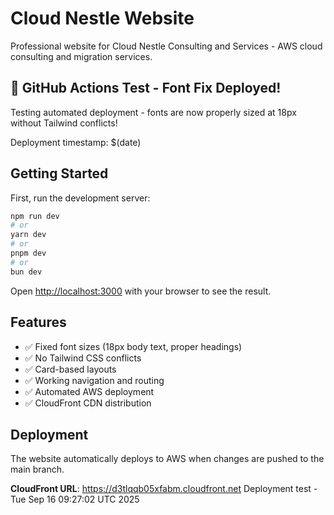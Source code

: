 # Cloud Nestle Website

Professional website for Cloud Nestle Consulting and Services - AWS cloud consulting and migration services.

## 🚀 GitHub Actions Test - Font Fix Deployed!

Testing automated deployment - fonts are now properly sized at 18px without Tailwind conflicts!

Deployment timestamp: $(date)

## Getting Started

First, run the development server:

```bash
npm run dev
# or
yarn dev
# or
pnpm dev
# or
bun dev
```

Open [http://localhost:3000](http://localhost:3000) with your browser to see the result.

## Features

- ✅ Fixed font sizes (18px body text, proper headings)
- ✅ No Tailwind CSS conflicts
- ✅ Card-based layouts
- ✅ Working navigation and routing
- ✅ Automated AWS deployment
- ✅ CloudFront CDN distribution

## Deployment

The website automatically deploys to AWS when changes are pushed to the main branch.

**CloudFront URL**: https://d3tlqqb05xfabm.cloudfront.net
Deployment test - Tue Sep 16 09:27:02 UTC 2025
